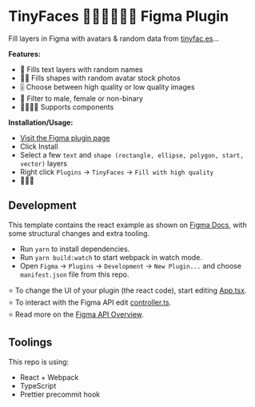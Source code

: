 # TinyFaces 👦🏼👨🏾👩🏻 Figma Plugin

Fill layers in Figma with avatars & random data from [tinyfac.es](https://tinyfac.es/)...

**Features:**

-   📒 Fills text layers with random names
-   👦🏼 Fills shapes with random avatar stock photos
-   🎚 Choose between high quality or low quality images
-   💑 Filter to male, female or non-binary
-   👨‍👩‍👧‍👦 Supports components

**Installation/Usage:**

-   [Visit the Figma plugin page](https://www.figma.com/community/plugin/1009744160501872848/TinyFaces)
-   Click Install
-   Select a few `text` and `shape (rectangle, ellipse, polygon, start, vector)` layers
-   Right click `Plugins` -> `TinyFaces` -> `Fill with high quality`
-   🎉🤩🥰

## Development

This template contains the react example as shown on [Figma Docs](https://www.figma.com/plugin-docs/intro/), with some structural changes and extra tooling.

-   Run `yarn` to install dependencies.
-   Run `yarn build:watch` to start webpack in watch mode.
-   Open `Figma` -> `Plugins` -> `Development` -> `New Plugin...` and choose `manifest.json` file from this repo.

⭐ To change the UI of your plugin (the react code), start editing [App.tsx](./src/app/components/App.tsx).  
⭐ To interact with the Figma API edit [controller.ts](./src/plugin/controller.ts).  
⭐ Read more on the [Figma API Overview](https://www.figma.com/plugin-docs/api/api-overview/).

## Toolings

This repo is using:

-   React + Webpack
-   TypeScript
-   Prettier precommit hook
